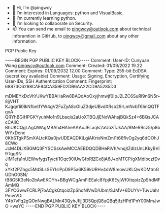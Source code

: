 - 👋 Hi, I’m @pingwcy
- 👀 I’m interested in Languages: python and VisualBasic.
- 🌱 I’m currently learning python.
- 💞️ I’m looking to collaborate on Security.
- 📫 You can send me email to pingwcy@outlook.com about technical inforamtion in GitHub, to pingwcy@gmail.com about any other information.

PGP Public Key


-----BEGIN PGP PUBLIC KEY BLOCK-----
Comment: User-ID:	Cunyuan Wang <pingwcy@outlook.com>
Comment: Created:	01/09/2022 19.22
Comment: Expires:	01/09/2032 12.00
Comment: Type:	255-bit EdDSA (secret key available)
Comment: Usage:	Signing, Encryption, Certifying User-IDs, SSH Authentication
Comment: Fingerprint:	68873C6298CAE84CA359FD2DB6AA22CD9A5285D3


mDMEYxDcVhYJKwYBBAHaRw8BAQdAoOxyjhmwjf0IpJ2LZC6SuRI9n6N5r+8jjVHT
KJgqn1i0IkN1bnl1YW4gV2FuZyA8cGluZ3djeUBvdXRsb29rLmNvbT6ImQQTFgoA
QRYhBGiHPGKYyuhMo1n9LbaqIs2aUoXTBQJjENxWAhsjBQkSz4+6BQsJCAcCAiIC
BhUKCQgLAgQWAgMBAh4HAheAAAoJELaqIs2aUoXTJkAA/RMeRRcz5/p8bWYxDcnc
0KhSTgkPSmXALtcKQa0jwUDEAQDKiLgiAKrtxNmZml1t66flvOg2yq6dOOhJ8CWo
JcM4DLiXBGMQ3FYSCSskAwMCCAEBDQQDBHeRiVh/vnqjtZdlzUnLKkyBVI9TggSN
JIM1efa1nUEWwfygsTy/cti1Oqc90lUwGfbRIZCx8jA6J+oMTCP/gXMdibczfDvq
xYkf2PZhgc5MdSLsSEYIslPpD8P5a6K59kURHv4dW8mowUKLQwKDMtmGUDhO0SN/
tB8G5K3eNo2bAwEKCYh+BBgWCgAmFiEEaIc8YpjK6EyjWf0ttqoizZpShdMFAmMQ
3FYCGwwFCRLPj7oACgkQtqoizZpShdNIVwD/Ubm/SJMV+6DUYV+TuvUah/PmwVDi
Y4b7vFq2gQOnNwgBALMn43QyhJfljj3D5QpjQ8uQBq5jfzHPd1PnY00MmJwO
=waYC
-----END PGP PUBLIC KEY BLOCK-----

<!---
pingwcy/pingwcy is a ✨ special ✨ repository because its `README.md` (this file) appears on your GitHub profile.
You can click the Preview link to take a look at your changes.
--->

